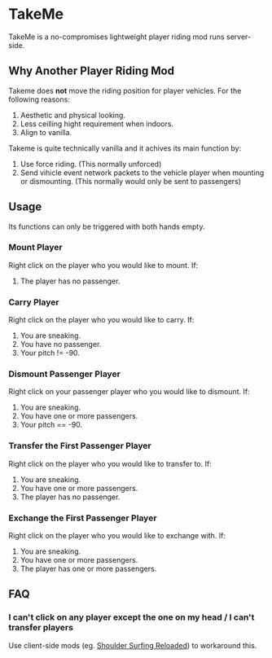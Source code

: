 # TakeMe

TakeMe is a no-compromises lightweight player riding mod runs server-side.

## Why Another Player Riding Mod

Takeme does **not** move the riding position for player vehicles. For the following reasons:

1. Aesthetic and physical looking.
2. Less ceilling hight requirement when indoors.
3. Align to vanilla.

Takeme is quite technically vanilla and it achives its main function by:

1. Use force riding. (This normally unforced)
2. Send vihicle event network packets to the vehicle player when mounting or dismounting. (This normally would only be sent to passengers)

## Usage

Its functions can only be triggered with both hands empty.

### Mount Player

Right click on the player who you would like to mount. If:

1. The player has no passenger.

### Carry Player

Right click on the player who you would like to carry. If:

1. You are sneaking.
2. You have no passenger.
3. Your pitch != -90.

### Dismount Passenger Player

Right click on your passenger player who you would like to dismount. If:

1. You are sneaking.
2. You have one or more passengers.
3. Your pitch == -90.

### Transfer the First Passenger Player

Right click on the player who you would like to transfer to. If:

1. You are sneaking.
2. You have one or more passengers.
3. The player has no passenger.

### Exchange the First Passenger Player

Right click on the player who you would like to exchange with. If:

1. You are sneaking.
2. You have one or more passengers.
3. The player has one or more passengers.

## FAQ

### I can't click on any player except the one on my head / I can't transfer players

Use client-side mods (eg. [Shoulder Surfing Reloaded](https://modrinth.com/mod/shoulder-surfing-reloaded)) to workaround this.
